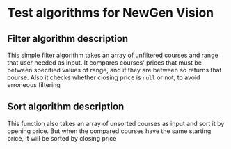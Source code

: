 # Test algorithms for NewGen Vision

## Filter algorithm description
This simple filter algorithm takes an array of unfiltered courses and range that user needed as input.
It compares courses' prices that must be between specified values of range, and if they are between so returns that course.
Also it checks whether closing price is `null` or not, to avoid erroneous filtering

## Sort algorithm description
This function also takes an array of unsorted courses as input and sort it by opening price.
But when the compared courses have the same starting price, it will be sorted by closing price
